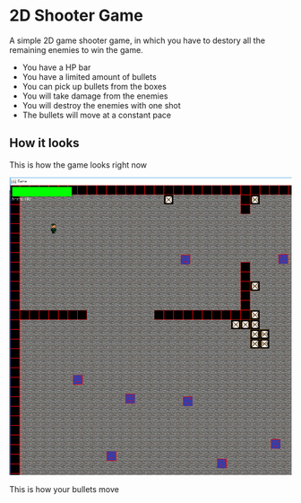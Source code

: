 # 2D Shooter Game

A simple 2D game shooter game, in which you have to destory all the remaining enemies to win the game.
* You have a HP bar
* You have a limited amount of bullets
* You can pick up bullets from the boxes
* You will take damage from the enemies
* You will destroy the enemies with one shot
* The bullets will move at a constant pace

## How it looks

This is how the game looks right now

![alt text](https://github.com/andrei-voia/2D_shooter_game/blob/master/Screenshot_1.png "Logo Title Text 1")

This is how your bullets move


